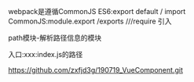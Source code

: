 webpack是遵循CommonJS
ES6:export  default / import
CommonJS:module.export  /exports  ///require  引入


path模块-解析路径信息的模块

入口:xxx:index.js的路径

https://github.com/zxfjd3g/190719_VueComponent.git

